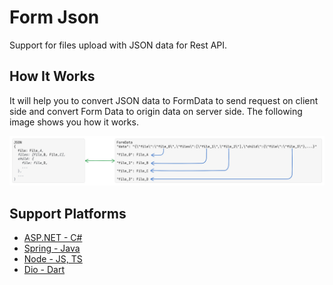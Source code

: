# Form Json

Support for files upload with JSON data for Rest API.

## How It Works

It will help you to convert JSON data to FormData to send request on client side and convert Form Data to origin data on server side. The following image shows you how it works.

![flow](./doc/flow.png)

## Support Platforms

- [ASP.NET - C#](./aspnet/)
- [Spring - Java](./spring/)
- [Node - JS, TS](./node/)
- [Dio - Dart](./dio/)
